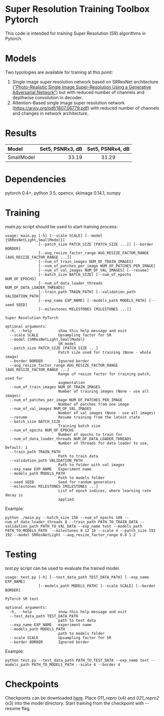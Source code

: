 # Super Resolution Training Toolbox Pytorch
This code is intended for training Super Resolution (SR) algorithms in Pytorch.

# Models
Two typologies are available for training at this point:

1. Single image super resolution network based on SRResNet architecture
(["Photo-Realistic Single Image Super-Resolution Using a Generative Adversarial
Network"](https://arxiv.org/pdf/1609.04802.pdf)) but with reduced number of channels and depthwise convolution in decoder.
2. Attention-Based single image super resolution network (https://arxiv.org/pdf/1807.06779.pdf) with reduced number of channels and changes in network architecture.

# Results

| Model    | Set5, PSNRx3, dB | Set5, PSNRx4, dB |
| :------- | ----: | :---: |
| SmallModel    | 33.19 | 31.29 |

# Dependencies
pytorch 0.4+, python 3.5, opencv, skimage 0.14.1, numpy

# Training

*main.py* script should be used to start training process:

```
usage: main.py [-h] [--scale SCALE] [--model {SRResNetLight,SmallModel}]
               [--patch_size PATCH_SIZE [PATCH_SIZE ...]] [--border BORDER]
               [--aug_resize_factor_range AUG_RESIZE_FACTOR_RANGE [AUG_RESIZE_FACTOR_RANGE ...]]
               [--num_of_train_images NUM_OF_TRAIN_IMAGES]
               [--num_of_patches_per_image NUM_OF_PATCHES_PER_IMAGE]
               [--num_of_val_images NUM_OF_VAL_IMAGES] [--resume]
               [--batch_size BATCH_SIZE] [--num_of_epochs NUM_OF_EPOCHS]
               [--num_of_data_loader_threads NUM_OF_DATA_LOADER_THREADS]
               [--train_path TRAIN_PATH] [--validation_path VALIDATION_PATH]
               [--exp_name EXP_NAME] [--models_path MODELS_PATH] [--seed SEED]
               [--milestones MILESTONES [MILESTONES ...]]

Super Resolution PyTorch

optional arguments:
  -h, --help            show this help message and exit
  --scale SCALE         Upsampling factor for SR
  --model {SRResNetLight,SmallModel}
                        SR model
  --patch_size PATCH_SIZE [PATCH_SIZE ...]
                        Patch size used for training (None - whole image)
  --border BORDER       Ignored border
  --aug_resize_factor_range AUG_RESIZE_FACTOR_RANGE [AUG_RESIZE_FACTOR_RANGE ...]
                        Range of resize factor for training patch, used for
                        augmentation
  --num_of_train_images NUM_OF_TRAIN_IMAGES
                        Number of training images (None - use all images)
  --num_of_patches_per_image NUM_OF_PATCHES_PER_IMAGE
                        Number of patches from one image
  --num_of_val_images NUM_OF_VAL_IMAGES
                        Number of val images (None - use all images)
  --resume              Resume training from the latest state
  --batch_size BATCH_SIZE
                        Training batch size
  --num_of_epochs NUM_OF_EPOCHS
                        Number of epochs to train for
  --num_of_data_loader_threads NUM_OF_DATA_LOADER_THREADS
                        Number of threads for data loader to use, Default: 1
  --train_path TRAIN_PATH
                        Path to train data
  --validation_path VALIDATION_PATH
                        Path to folder with val images
  --exp_name EXP_NAME   Experiment name
  --models_path MODELS_PATH
                        Path to models folder
  --seed SEED           Seed for random generators
  --milestones MILESTONES [MILESTONES ...]
                        List of epoch indices, where learning rate decay is
                        applied
```

Example:
```
python ./main.py --batch_size 256 --num_of_epochs 100 --num_of_data_loader_threads 8 --train_path PATH_TO_TRAIN_DATA --validation_path PATH_TO_VAL_DATA --exp_name test --models_path PATH_TO_MODELS_PATH  --milestones 8 12 16 --scale 4 --patch_size 192 192 --model SRResNetLight --aug_resize_factor_range 0.8 1.2
```

# Testing

*test.py* script can be used to evaluate the trained model.

```
usage: test.py [-h] [--test_data_path TEST_DATA_PATH] [--exp_name EXP_NAME]
               [--models_path MODELS_PATH] [--scale SCALE] [--border BORDER]

PyTorch SR test

optional arguments:
  -h, --help            show this help message and exit
  --test_data_path TEST_DATA_PATH
                        path to test data
  --exp_name EXP_NAME   experiment name
  --models_path MODELS_PATH
                        path to models folder
  --scale SCALE         Upsampling factor for SR
  --border BORDER       Ignored border

```
Example:
```
python test.py --test_data_path PATH_TO_TEST_DATA --exp_name test --models_path PATH_TO_MODELS_PATH --scale 4 --border 4
```

# Checkpoints

Checkpoints can be downloaded [here](https://download.01.org/opencv/openvino_training_extensions/models/super_resolution/super_resolution.tar.gz). Place *011_repro* (x4) and *021_repro2* (x3) into the model directory. Start training from the checkpoint with --resume flag.
